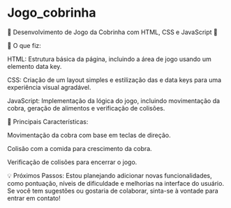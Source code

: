 # Jogo_cobrinha

🚀 Desenvolvimento de Jogo da Cobrinha com HTML, CSS e JavaScript 🐍

🔹 O que fiz:

HTML: Estrutura básica da página, incluindo a área de jogo usando um elemento data key.

CSS: Criação de um layout simples e estilização das <divs> e data keys para uma experiência visual agradável.

JavaScript: Implementação da lógica do jogo, incluindo movimentação da cobra, geração de alimentos e verificação de colisões.

🔹 Principais Características:

Movimentação da cobra com base em teclas de direção.

Colisão com a comida para crescimento da cobra.

Verificação de colisões para encerrar o jogo.

💡 Próximos Passos: Estou planejando adicionar novas funcionalidades, como pontuação, níveis de dificuldade e melhorias na interface do usuário. Se você tem sugestões ou gostaria de colaborar, sinta-se à vontade para entrar em contato!
